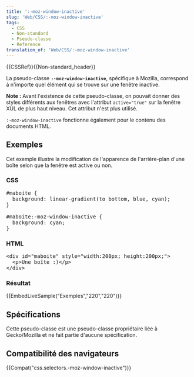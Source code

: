 ```yaml
---
title: ':-moz-window-inactive'
slug: 'Web/CSS/:-moz-window-inactive'
tags:
  - CSS
  - Non-standard
  - Pseudo-classe
  - Reference
translation_of: 'Web/CSS/:-moz-window-inactive'
---
```

<div>{{CSSRef}}{{Non-standard_header}}</div>

<p>La pseudo-classe <strong><code>:-moz-window-inactive</code></strong>, spécifique à Mozilla, correspond à n'importe quel élément qui se trouve sur une fenêtre inactive.</p>

<div class="note">
  <p><strong>Note :</strong> Avant l'existence de cette pseudo-classe, on pouvait donner des styles différents aux fenêtres avec l'attribut <code>active="true"</code> sur la fenêtre XUL de plus haut niveau. Cet attribut n'est plus utilisé.</p>
</div>

<p><code>:-moz-window-inactive</code> fonctionne également pour le contenu des documents HTML.</p>

<h2 id="Exemples">Exemples</h2>

<p>Cet exemple illustre la modification de l'apparence de l'arrière-plan d'une boîte selon que la fenêtre est active ou non.</p>

<h3 id="CSS">CSS</h3>

<pre class="brush:css">#maboite {
  background: linear-gradient(to bottom, blue, cyan);
}

#maboite:-moz-window-inactive {
  background: cyan;
}
</pre>

<h3 id="HTML">HTML</h3>

<pre class="brush: html">&lt;div id="maboite" style="width:200px; height:200px;"&gt;
  &lt;p&gt;Une boîte :)&lt;/p&gt;
&lt;/div&gt;
</pre>

<h3 id="Résultat">Résultat</h3>

<p>{{EmbedLiveSample("Exemples","220","220")}}</p>

<h2 id="Spécifications">Spécifications</h2>

<p>Cette pseudo-classe est une pseudo-classe propriétaire liée à Gecko/Mozilla et ne fait partie d'aucune spécification.</p>

<h2 id="Compatibilité_des_navigateurs">Compatibilité des navigateurs</h2>

<p>{{Compat("css.selectors.-moz-window-inactive")}}</p>
